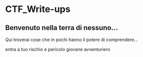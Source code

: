 # CTF_Write-ups

## Benvenuto nella terra di nessuno...

Qui troverai cose che in pochi hanno il potere di comprendere...

entra a tuo rischio e pericolo giovane avventuriero
